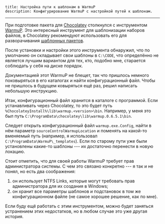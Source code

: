     title: Настройка пути к шаблонам в WarmuP
    description: Конфигурирование WarmuP с настройкой путей к шаблонам.
---

При подготовке пакета для [Chocolatey](http://chocolatey.org/) столкнулся с инструментом [WarmuP](https://github.com/chucknorris/warmup). Это интересный инструмент для шаблонизации наборов файлов, в Chocolatey рекомендуют использовать его для разворачивания [шаблонных пакетов](https://github.com/chocolatey/chocolateytemplates/).

После установки и настройки этого инструмента обнаружил, что по умолчанию он складывает свои шаблоны в `C:\CODE`, что определённо не является лучшим вариантом для тех, кто, подобно мне, старается соблюдать у себя на диске порядок.

Документацией этот WarmuP не блещет, так что пришлось немного поковыряться в его каталогах и найти конфигурационный файл. Чтобы не пришлось в будущем ковыряться ещё раз, решил написать небольшую инструкцию.

Итак, конфигурационный файл хранится в каталоге с программой. Если устанавливать через Chocolatey, то это будет путь `%ChocolateyInstall%\lib\warmup.<version>\bin`. Например, у меня это был путь `C:\ProgramData\chocolatey\lib\warmup.0.6.5.1\bin`.

Следует открыть конфигурационный файл `warmup.exe.Config`, найти в нём параметр `sourceControlWarmupLocation` и поменять на какой-то вменяемый путь (например, я использовал `C:\ProgramData\WarmuP\_templates`). Если по старому пути уже были установлены какие-то шаблоны --- их достаточно перенести в новую локацию.

Стоит отметить, что для своей работы WarmuP требует прав администратора системы. С чем это связано конкретно --- я так и не понял, но есть два соображения:

1) он использует NTFS Links, которые могут требовать прав администратора для их создания в Windows;
2) он хранит все параметры шаблонов и подстановок в том же конфигурационном файле (не самое хорошее решение, как по мне).

Если буду ещё работать с этим инструментом, можно будет заняться устранением этих недостатков, но в любом случае это уже другая история.
